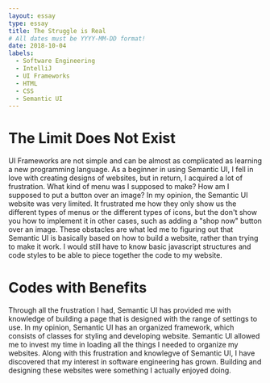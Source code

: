 ```yaml
---
layout: essay
type: essay
title: The Struggle is Real
# All dates must be YYYY-MM-DD format!
date: 2018-10-04
labels:
  - Software Engineering
  - IntelliJ
  - UI Frameworks
  - HTML
  - CSS
  - Semantic UI
---
```


# The Limit Does Not Exist
UI Frameworks are not simple and can be almost as complicated as learning a new programming language. As a beginner in using Semantic UI, I fell in love with creating designs of websites, but in return, I acquired a lot of frustration. What kind of menu was I supposed to make? How am I supposed to put a button over an image? In my opinion, the Semantic UI website was very limited. It frustrated me how they only show us the different types of menus or the different types of icons, but the don't show you how to implement it in other cases, such as adding a "shop now" button over an image. These obstacles are what led me to figuring out that Semantic UI is basically based on how to build a website, rather than trying to make it work. I would still have to know basic javascript structures and code styles to be able to piece together the code to my website. 

# Codes with Benefits
Through all the frustration I had, Semantic UI has provided me with knowledge of building a page that is designed with the range of settings to use. In my opinion, Semantic UI has an organized framework, which consists of classes for styling and developing website. Semantic UI allowed me to invest my time in loading all the things I needed to organize my websites. Along with this frustration and knowlegve of Semantic UI, I have discovered that my interest in software engineering has grown. Building and designing these websites were something I actually enjoyed doing. 




